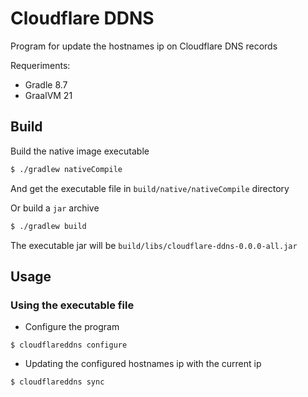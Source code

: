 # Cloudflare DDNS
Program for update the hostnames ip on Cloudflare DNS records

Requeriments:
* Gradle 8.7
* GraalVM 21

## Build
Build the native image executable

```sh
$ ./gradlew nativeCompile
```
And get the executable file in ```build/native/nativeCompile``` directory

Or build a ``jar`` archive

```sh
$ ./gradlew build
```

The executable jar will be ```build/libs/cloudflare-ddns-0.0.0-all.jar```

## Usage
### Using the executable file
* Configure the program
```shell script
$ cloudflareddns configure
```
* Updating the configured hostnames ip with the current ip
```shell script
$ cloudflareddns sync
```
